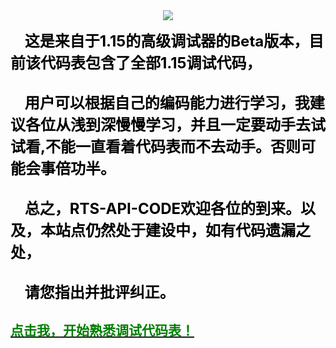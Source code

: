 

<div style="display:flex;align-content: flex-start;flex-wrap: nowrap;flex-direction: row;justify-content: center;">

<img src="http://39.105.229.249/ftp/ling/cdnpng/rts-api/title.png">
    
</div>

<b><font size="5px" color="#000">&nbsp;&nbsp;&nbsp;&nbsp;这是来自于1.15的高级调试器的Beta版本，目前该代码表包含了全部1.15调试代码，<br><br>
&nbsp;&nbsp;&nbsp;&nbsp;用户可以根据自己的编码能力进行学习，我建议各位从浅到深慢慢学习，并且一定要动手去试试看,不能一直看着代码表而不去动手。否则可能会事倍功半。<br>   
&nbsp;&nbsp;&nbsp;&nbsp;总之，RTS-API-CODE欢迎各位的到来。以及，本站点仍然处于建设中，如有代码遗漏之处，<br>   
&nbsp;&nbsp;&nbsp;&nbsp;请您指出并批评纠正。</font></b>


<a href="#/debug_code/1.15/code.md">
    <h2 style="color:green">点击我，开始熟悉调试代码表！</h2>
</a>
